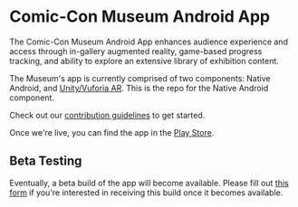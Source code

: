 # Comic-Con Museum Android App

The Comic-Con Museum Android App enhances audience experience and access through in-gallery augmented reality, game-based progress tracking, and ability to explore an extensive library of exhibition content.

The Museum's app is currently comprised of two components:
Native Android, and [Unity/Vuforia AR](TODO). This is the repo for the Native Android component.

Check out our [contribution guidelines](TODO) to get started.

Once we're live, you can find the app in the [Play Store](https://play.google.com/store).

## Beta Testing

Eventually, a beta build of the app will become available. Please fill out 
[this form](https://docs.google.com/forms/d/e/1FAIpQLSc_-53bZPUKs7Qp0akAlvxjKrqoeD_STJYh9MRrwnfttaSc-g/viewform?usp=sf_link) 
if you're interested in receiving this build once it becomes available.
